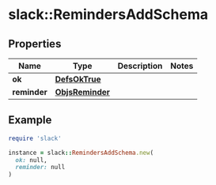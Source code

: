 # slack::RemindersAddSchema

## Properties

| Name | Type | Description | Notes |
| ---- | ---- | ----------- | ----- |
| **ok** | [**DefsOkTrue**](DefsOkTrue.md) |  |  |
| **reminder** | [**ObjsReminder**](ObjsReminder.md) |  |  |

## Example

```ruby
require 'slack'

instance = slack::RemindersAddSchema.new(
  ok: null,
  reminder: null
)
```

